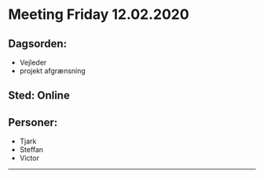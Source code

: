 # Meeting Friday 12.02.2020

## Dagsorden:
 - Vejleder
 - projekt afgrænsning

## Sted: Online

## Personer:
 - Tjark
 - Steffan
 - Victor

---
